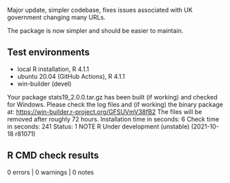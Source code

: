 Major update, simpler codebase, fixes issues associated with UK government changing many URLs.

The package is now simpler and should be easier to maintain.

## Test environments
* local R installation, R 4.1.1
* ubuntu 20.04 (GitHub Actions), R 4.1.1
* win-builder (devel)

Your package stats19_2.0.0.tar.gz has been built (if working) and checked for Windows.
Please check the log files and (if working) the binary package at:
https://win-builder.r-project.org/GFSUVmV38fB2
The files will be removed after roughly 72 hours.
Installation time in seconds: 6
Check time in seconds: 241
Status: 1 NOTE
R Under development (unstable) (2021-10-18 r81071)

## R CMD check results

0 errors | 0 warnings | 0 notes
